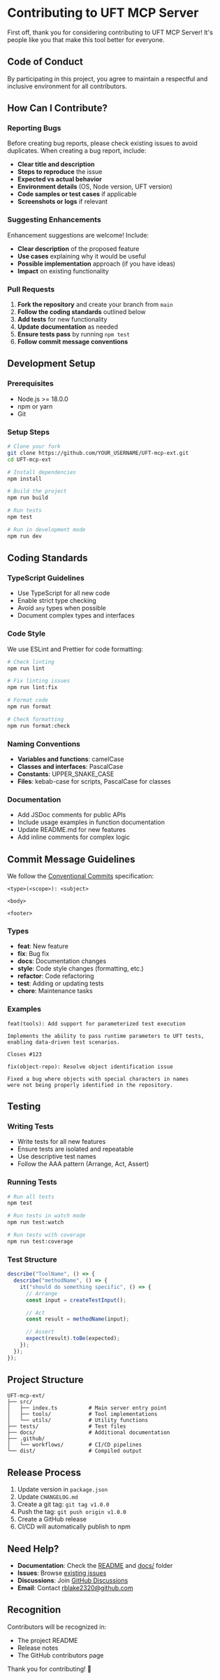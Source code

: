 # Contributing to UFT MCP Server

First off, thank you for considering contributing to UFT MCP Server! It's people like you that make this tool better for everyone.

## Code of Conduct

By participating in this project, you agree to maintain a respectful and inclusive environment for all contributors.

## How Can I Contribute?

### Reporting Bugs

Before creating bug reports, please check existing issues to avoid duplicates. When creating a bug report, include:

- **Clear title and description**
- **Steps to reproduce** the issue
- **Expected vs actual behavior**
- **Environment details** (OS, Node version, UFT version)
- **Code samples or test cases** if applicable
- **Screenshots or logs** if relevant

### Suggesting Enhancements

Enhancement suggestions are welcome! Include:

- **Clear description** of the proposed feature
- **Use cases** explaining why it would be useful
- **Possible implementation** approach (if you have ideas)
- **Impact** on existing functionality

### Pull Requests

1. **Fork the repository** and create your branch from `main`
2. **Follow the coding standards** outlined below
3. **Add tests** for new functionality
4. **Update documentation** as needed
5. **Ensure tests pass** by running `npm test`
6. **Follow commit message conventions**

## Development Setup

### Prerequisites

- Node.js >= 18.0.0
- npm or yarn
- Git

### Setup Steps

```bash
# Clone your fork
git clone https://github.com/YOUR_USERNAME/UFT-mcp-ext.git
cd UFT-mcp-ext

# Install dependencies
npm install

# Build the project
npm run build

# Run tests
npm test

# Run in development mode
npm run dev
```

## Coding Standards

### TypeScript Guidelines

- Use TypeScript for all new code
- Enable strict type checking
- Avoid `any` types when possible
- Document complex types and interfaces

### Code Style

We use ESLint and Prettier for code formatting:

```bash
# Check linting
npm run lint

# Fix linting issues
npm run lint:fix

# Format code
npm run format

# Check formatting
npm run format:check
```

### Naming Conventions

- **Variables and functions**: camelCase
- **Classes and interfaces**: PascalCase
- **Constants**: UPPER_SNAKE_CASE
- **Files**: kebab-case for scripts, PascalCase for classes

### Documentation

- Add JSDoc comments for public APIs
- Include usage examples in function documentation
- Update README.md for new features
- Add inline comments for complex logic

## Commit Message Guidelines

We follow the [Conventional Commits](https://www.conventionalcommits.org/) specification:

```
<type>(<scope>): <subject>

<body>

<footer>
```

### Types

- **feat**: New feature
- **fix**: Bug fix
- **docs**: Documentation changes
- **style**: Code style changes (formatting, etc.)
- **refactor**: Code refactoring
- **test**: Adding or updating tests
- **chore**: Maintenance tasks

### Examples

```
feat(tools): Add support for parameterized test execution

Implements the ability to pass runtime parameters to UFT tests,
enabling data-driven test scenarios.

Closes #123
```

```
fix(object-repo): Resolve object identification issue

Fixed a bug where objects with special characters in names
were not being properly identified in the repository.
```

## Testing

### Writing Tests

- Write tests for all new features
- Ensure tests are isolated and repeatable
- Use descriptive test names
- Follow the AAA pattern (Arrange, Act, Assert)

### Running Tests

```bash
# Run all tests
npm test

# Run tests in watch mode
npm run test:watch

# Run tests with coverage
npm run test:coverage
```

### Test Structure

```typescript
describe("ToolName", () => {
  describe("methodName", () => {
    it("should do something specific", () => {
      // Arrange
      const input = createTestInput();

      // Act
      const result = methodName(input);

      // Assert
      expect(result).toBe(expected);
    });
  });
});
```

## Project Structure

```
UFT-mcp-ext/
├── src/
│   ├── index.ts          # Main server entry point
│   ├── tools/            # Tool implementations
│   └── utils/            # Utility functions
├── tests/                # Test files
├── docs/                 # Additional documentation
├── .github/
│   └── workflows/        # CI/CD pipelines
└── dist/                 # Compiled output
```

## Release Process

1. Update version in `package.json`
2. Update `CHANGELOG.md`
3. Create a git tag: `git tag v1.0.0`
4. Push the tag: `git push origin v1.0.0`
5. Create a GitHub release
6. CI/CD will automatically publish to npm

## Need Help?

- **Documentation**: Check the [README](README.md) and [docs/](docs/) folder
- **Issues**: Browse [existing issues](https://github.com/rblake2320/UFT-mcp-ext/issues)
- **Discussions**: Join [GitHub Discussions](https://github.com/rblake2320/UFT-mcp-ext/discussions)
- **Email**: Contact rblake2320@github.com

## Recognition

Contributors will be recognized in:
- The project README
- Release notes
- The GitHub contributors page

Thank you for contributing! 🎉
